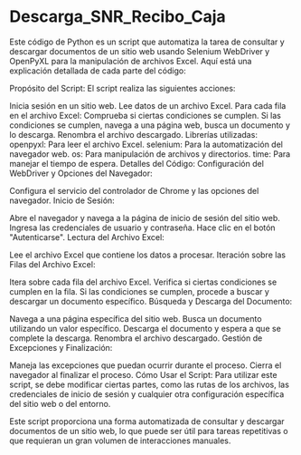 # Descarga_SNR_Recibo_Caja
 
Este código de Python es un script que automatiza la tarea de consultar y descargar documentos de un sitio web usando Selenium WebDriver y OpenPyXL para la manipulación de archivos Excel. Aquí está una explicación detallada de cada parte del código:

Propósito del Script:
El script realiza las siguientes acciones:

Inicia sesión en un sitio web.
Lee datos de un archivo Excel.
Para cada fila en el archivo Excel:
Comprueba si ciertas condiciones se cumplen.
Si las condiciones se cumplen, navega a una página web, busca un documento y lo descarga.
Renombra el archivo descargado.
Librerías utilizadas:
openpyxl: Para leer el archivo Excel.
selenium: Para la automatización del navegador web.
os: Para manipulación de archivos y directorios.
time: Para manejar el tiempo de espera.
Detalles del Código:
Configuración del WebDriver y Opciones del Navegador:

Configura el servicio del controlador de Chrome y las opciones del navegador.
Inicio de Sesión:

Abre el navegador y navega a la página de inicio de sesión del sitio web.
Ingresa las credenciales de usuario y contraseña.
Hace clic en el botón "Autenticarse".
Lectura del Archivo Excel:

Lee el archivo Excel que contiene los datos a procesar.
Iteración sobre las Filas del Archivo Excel:

Itera sobre cada fila del archivo Excel.
Verifica si ciertas condiciones se cumplen en la fila.
Si las condiciones se cumplen, procede a buscar y descargar un documento específico.
Búsqueda y Descarga del Documento:

Navega a una página específica del sitio web.
Busca un documento utilizando un valor específico.
Descarga el documento y espera a que se complete la descarga.
Renombra el archivo descargado.
Gestión de Excepciones y Finalización:

Maneja las excepciones que puedan ocurrir durante el proceso.
Cierra el navegador al finalizar el proceso.
Cómo Usar el Script:
Para utilizar este script, se debe modificar ciertas partes, como las rutas de los archivos, las credenciales de inicio de sesión y cualquier otra configuración específica del sitio web o del entorno.

Este script proporciona una forma automatizada de consultar y descargar documentos de un sitio web, lo que puede ser útil para tareas repetitivas o que requieran un gran volumen de interacciones manuales.





